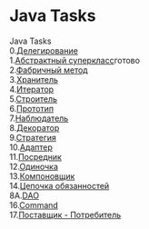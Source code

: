 # Java Tasks
Java Tasks <br>
0.[Делегирование](https://github.com/Je1rei/Java-Tasks/tree/main/Task%200/Calculator)<br>
1.[Абстрактный суперкласс](https://github.com/Je1rei/Java-Tasks/tree/main/Task%201/AbstractSuperclass)готово <br> 
2.[Фабричный метод]()<br>
3.[Хранитель]()<br>
4.[Итератор]()<br>
5.[Строитель]()<br>
6.[Прототип]()<br>
7.[Наблюдатель]()<br>
8.[Декоратор]()<br>
9.[Стратегия]()<br>
10.[Адаптер]()<br>
11.[Посредник]()<br>
12.[Одиночка]()<br>
13.[Компоновщик]()<br>
14.[Цепочка обязанностей]()<br>
8A.[DAO]()<br>
16.[Command]()<br>
17.[Поставщик - Потребитель]()<br>
